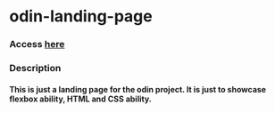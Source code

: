 # odin-landing-page


### Access [here](https://benjamin-albarzendji.github.io/odin-landing-page/)

### Description
#### This is just  a landing page for the odin project. It is just to showcase flexbox ability, HTML and CSS ability. 
